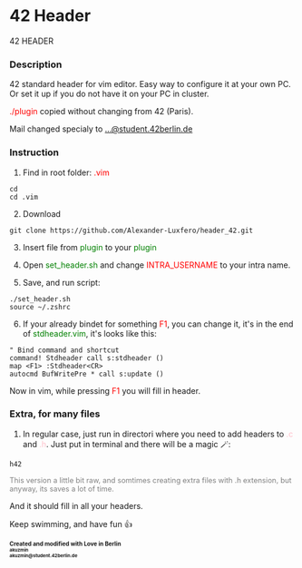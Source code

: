 # **42 Header**

42 HEADER

### **Description**

42 standard header for vim editor.
Easy way to configure it at your own PC.
Or set it up if you do not have it on your PC in cluster.

<span style="color: red;">./plugin</span> copied without changing from 42 (Paris).

Mail changed specialy to ...@student.42berlin.de

### **Instruction**

1. Find in root folder: <span style="color: red;">.vim</span>

```code
cd
cd .vim
```

2. Download

```code
git clone https://github.com/Alexander-Luxfero/header_42.git
```

3. Insert file from <span style="color: green;">plugin</span> to your <span style="color: green;">plugin</span>

4. Open <span style="color: green;">set_header.sh</span> and change <span style="color: red;">INTRA_USERNAME</span> to your intra name.

5. Save, and run script:

```code
./set_header.sh
source ~/.zshrc
```

6. If your already bindet for something <span style="color: red;">F1</span>, you can change it, it's in the end of <span style="color: green;">stdheader.vim</span>, it's looks like this:

```code
" Bind command and shortcut
command! Stdheader call s:stdheader ()
map <F1> :Stdheader<CR>
autocmd BufWritePre * call s:update ()
```

Now in vim, while pressing <span style="color: red;">F1</span> you will fill in header.

### **Extra, for many files**

1. In regular case, just run in directori where you need to add headers to <span style="color: pink;">.c</span> and <span style="color: pink;">.h</span>. Just put in terminal and there will be a magic 🪄:

```code
h42
```

<span style="color: grey; font-size: .8rem">This version a little bit raw, and somtimes creating extra files with .h extension, but anyway, its saves a lot of time.</span>

And it should fill in all your headers.

Keep swimming, and have fun 👍

<footer style="font-size: 10px; display: flex; flex-direction: column">

<div style="display: flex; flex-direction: column">
	<b>Created and modified with Love in Berlin</b>	
	<b style="font-size: 8px">akuzmin</b>
	<b style="font-size: 8px">akuzmin@student.42berlin.de</b>
</div>
</footer>

